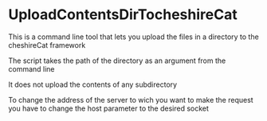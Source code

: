 # UploadContentsDirTocheshireCat
This is a command line tool that lets you upload the files in a directory to the cheshireCat framework

The script takes the path of the directory as an argument from the command line

It does not upload the contents of any subdirectory

To change the address of the server to wich you want to make the request you have to change the host parameter to the desired socket